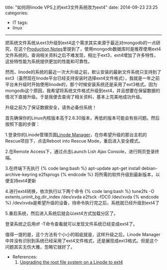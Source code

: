 title: "如何将linode VPS上的ext3文件系统改为ext4"
date: 2014-09-23 23:25
categories:
- IT
tags:
- linux
---
把系统文件系统从ext3升级到ext4这个需求其实来源于最近对mongodb的一点研究，在这个[Production Notes](http://docs.mongodb.org/manual/administration/production-notes/)里提到了，使用mongodb数据库时是推荐使用ext4文件系统的。查询相关资料之后不难发现，相比于ext3，ext4增加了许多特性，这些特性能为系统提供更加的性能和可靠性。

然而，linode的系统的最近一次大升级之前，默认安装的最新文件系统只支持到了ext3（虽然现在linode平台已经支持安装时选择ext4文件格式），我就是一年之前平台未升级时开始使用linode的，那个时候安装系统还是采用了ext3格式。因为mongodb这个原因，我希望将系统文件格式升级到ext4，并且想要在保留数据的情况下直接升级。于是我便去查询了相关资料，基本上完美地成功升级。

升级之前为了保证数据安全，请务必备份系统！

首先确保你的Linux内核版本高于2.6.30版本，再低的版本可能会有些问题。然后按照下面的步骤：

1.登录你的Linode管理页面[Linode Manager](https://manager.linode.com)，在你希望升级的那台主机的Rescue项目下，点击Reboot into Rescue Mode，重启进入安全模式。

2.在Remote Access下，通过点击Launch Lish Ajax Console，进行网页登录终端。

3.在终端下先执行
{% code lang:bash %}
apt-update
apt-get install debian-archive-keyring e2fsprogs
{% endcode %}
将所需的软件升级到最新版本，以便支持ext4更新

4.进行ext4转换，依次执行以下两个命令
{% code lang:bash %}
tune2fs -O extents,uninit_bg,dir_index /dev/xvda
e2fsck -fDC0 /dev/xvda
{% endcode %}
/dev/xvda是希望升级的设备，待命令执行完之后，系统就已经升级到ext4了

5.重启系统，然后进入系统后就会以ext4方式加载分区了。

登录系统之后用df -T命令查看就可以发现文件系统已经变成ext4了。

值得一提的是，这个方法有个小小的瑕疵就是，这样升级之后，Linode Manager中并没有识别到系统已经采用了ext4文件格式，还是展现成ext3格式。但是这个问题其实无伤大雅，忽略它就好了。

- References:
	1. [Upgrading the root file system on a Linode to ext4](http://miknight.blogspot.jp/2010/11/upgrading-root-file-system-on-linode-to.html)